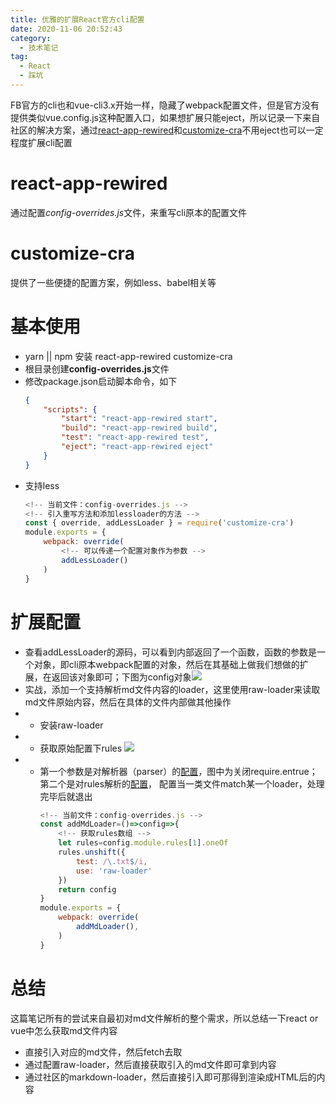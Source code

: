 ```yaml
---
title: 优雅的扩展React官方cli配置
date: 2020-11-06 20:52:43
category:
  - 技术笔记
tag:
  - React
  - 踩坑
---
```


FB官方的cli也和vue-cli3.x开始一样，隐藏了webpack配置文件，但是官方没有提供类似vue.config.js这种配置入口，如果想扩展只能eject，所以记录一下来自社区的解决方案，通过[react-app-rewired](https://github.com/timarney/react-app-rewired)和[customize-cra](https://github.com/arackaf/customize-cra)不用eject也可以一定程度扩展cli配置

<!-- more -->

react-app-rewired
==================
通过配置*config-overrides.js*文件，来重写cli原本的配置文件


customize-cra
==================
提供了一些便捷的配置方案，例如less、babel相关等

基本使用
=================

- yarn || npm 安装 react-app-rewired customize-cra
- 根目录创建**config-overrides.js**文件
- 修改package.json启动脚本命令，如下
    ```json
    {
        "scripts": {
            "start": "react-app-rewired start",
            "build": "react-app-rewired build",
            "test": "react-app-rewired test",
            "eject": "react-app-rewired eject"
        }
    }
    ```
- 支持less
    ```js
    <!-- 当前文件：config-overrides.js -->
    <!-- 引入重写方法和添加lessloader的方法 -->
    const { override, addLessLoader } = require('customize-cra')
    module.exports = {
        webpack: override(
            <!-- 可以传递一个配置对象作为参数 -->
            addLessLoader()
        )
    }
    ```

扩展配置
=========
- 查看addLessLoader的源码，可以看到内部返回了一个函数，函数的参数是一个对象，即cli原本webpack配置的对象，然后在其基础上做我们想做的扩展，在返回该对象即可；下图为config对象![](https://raw.githubusercontent.com/SHUAXINDIARY/img_store/main//webpack.config.png)
- 实战，添加一个支持解析md文件内容的loader，这里使用raw-loader来读取md文件原始内容，然后在具体的文件内部做其他操作
- - 安装raw-loader
- - 获取原始配置下rules ![](https://raw.githubusercontent.com/SHUAXINDIARY/img_store/main//webpack.config2.png)
- - 第一个参数是对解析器（parser）的[配置](https://webpack.js.org/configuration/module/#ruleparser)，图中为关闭require.entrue；第二个是对rules解析的[配置](https://webpack.js.org/configuration/module/#ruleoneof)， 配置当一类文件match某一个loader，处理完毕后就退出
    ```js
    <!-- 当前文件：config-overrides.js -->
    const addMdLoader=()=>config=>{
        <!-- 获取rules数组 -->
        let rules=config.module.rules[1].oneOf
        rules.unshift({
            test: /\.txt$/i,
            use: 'raw-loader'
        })
        return config
    }
    module.exports = {
        webpack: override(
            addMdLoader(),
        )
    }
    ```


总结
===========
这篇笔记所有的尝试来自最初对md文件解析的整个需求，所以总结一下react or vue中怎么获取md文件内容

- 直接引入对应的md文件，然后fetch去取
- 通过配置raw-loader，然后直接获取引入的md文件即可拿到内容
- 通过社区的markdown-loader，然后直接引入即可那得到渲染成HTML后的内容